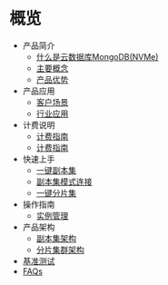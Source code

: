 # 概览

* 产品简介
    * [什么是云数据库MongoDB(NVMe)](/mongodb_nvme/product/concept)
    * [主要概念](/mongodb_nvme/product/terminology)
    * [产品优势](/mongodb_nvme/product/superiority)
* 产品应用
    * [客户场景](/mongodb_nvme/use/user)
    * [行业应用](/mongodb_nvme/use/industry)
* 计费说明
    * [计费指南](/mongodb_nvme/price/bill)
    * [计费指南](/mongodb_nvme/price/recycle)
* 快速上手
    * [一键副本集](/mongodb_nvme/quick/replicaset)
    * [副本集模式连接](/mongodb_nvme/quick/con-replicaset)
    * [一键分片集](/mongodb_nvme/quick/cluster)
* 操作指南
    * [实例管理](/mongodb_nvme/guide/instance)
* 产品架构
    * [副本集架构](/mongodb_nvme/architecture/replicaset)
    * [分片集群架构](/mongodb_nvme/architecture/cluster)
* [基准测试](/mongodb_nvme/test)
* [FAQs](/mongodb_nvme/faqs)

